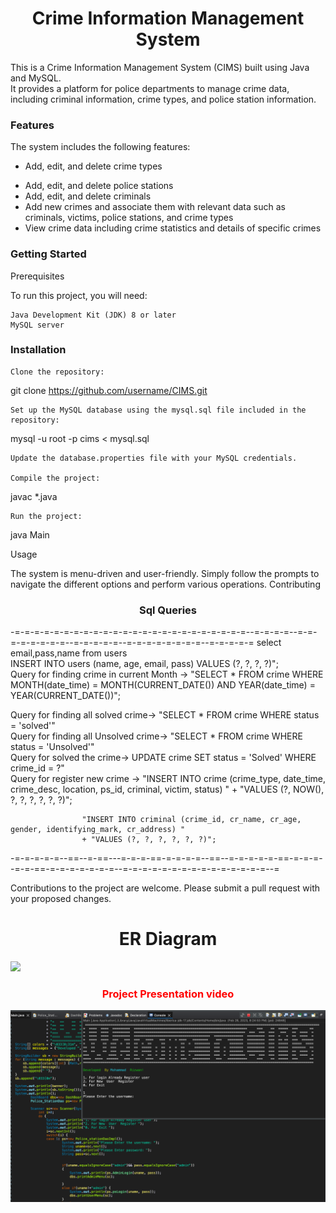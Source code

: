 
<h1 align="center">Crime Information Management System</h1>

<p>This is a Crime Information Management System (CIMS) built using Java and MySQL.<br> It provides a platform for police departments to manage crime data, including criminal information, crime types, and police station information.</p>


<h3>Features</h3>

The system includes the following features:
    <ul>
    <li>Add, edit, and delete crime types</li>
   <li> Add, edit, and delete police stations</li>
    <li>Add, edit, and delete criminals</li>
   <li> Add new crimes and associate them with relevant data such as criminals, victims, police stations, and crime types</li>
    <li> View crime data including crime statistics and details of specific crimes</li>

</ul>
<h3>Getting Started</h3>
Prerequisites

To run this project, you will need:

    Java Development Kit (JDK) 8 or later
    MySQL server

<h3>Installation</h3>

    Clone the repository:
git clone https://github.com/username/CIMS.git

    Set up the MySQL database using the mysql.sql file included in the repository:



mysql -u root -p cims < mysql.sql

    Update the database.properties file with your MySQL credentials.

    Compile the project:

javac *.java

    Run the project:



java Main

Usage

The system is menu-driven and user-friendly. Simply follow the prompts to navigate the different options and perform various operations.
Contributing
<h3 align="center">Sql Queries</h3>
-=-=-=-=-=-=-=-=-=-=-=-=-=-=-=-=-=-=-=-=-=-=-=-=--=-=-=-=--=-=-=-=-=-=-=-=--=-=-=-=-=--=-=-=-=-=-=-=-=--=-=-=-=-=
select email,pass,name from users<br>
INSERT INTO users (name, age, email, pass) VALUES (?, ?, ?, ?)";<br>
Query for finding crime in current Month ->  "SELECT * FROM crime WHERE MONTH(date_time) = MONTH(CURRENT_DATE()) AND YEAR(date_time) = YEAR(CURRENT_DATE())";<br>

Query for finding all solved crime->   "SELECT * FROM crime WHERE status = 'solved'"<br>
Query for finding all Unsolved crime->   "SELECT * FROM crime WHERE status = 'Unsolved'"<br>
Query for solved the crime->  UPDATE crime SET status = 'Solved' WHERE crime_id = ?"<br>
Query for register new crime -> "INSERT INTO crime (crime_type, date_time, crime_desc, location, ps_id, criminal, victim, status) "
		            + "VALUES (?, NOW(), ?, ?, ?, ?, ?, ?)";<br>
                    
                    "INSERT INTO criminal (crime_id, cr_name, cr_age, gender, identifying_mark, cr_address) "
		            + "VALUES (?, ?, ?, ?, ?, ?)";
-=-=-=-=-=--==--=-==---=-=-=-==-=-=-=-=--==--=-=-=-=-=-==-=-=-=--=-=-==-=-=-=-=-=-=-=--=-=-=-=-=-=-=-=-=-=-=-=-=-=-=--=

Contributions to the project are welcome. Please submit a pull request with your proposed changes.
<h1 align=center>ER Diagram</h1>
<img src="https://raw.githubusercontent.com/Rizwank123/third-ice-7307/day_5/img/sql.png">
<h3 align="center" style="color:red;">Project Presentation  video</h3>


[![Video](https://raw.githubusercontent.com/Rizwank123/third-ice-7307/main/img/1.png)](https://drive.google.com/file/d/1bXQJJSzBqwyWkQ0vn1YF2tO94c5ZQG7x/view?usp=share_link)
